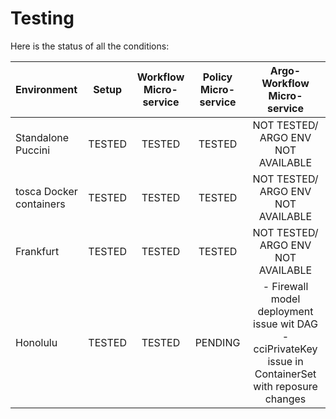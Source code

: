 # Testing

Here is the status of all the conditions: 

| Environment             | Setup  | Workflow Micro-service | Policy Micro-service |       Argo-Workflow Micro-service        |
| :---------------------- | :----: | :--------------------: | :------------------: | :--------------------------------------: |
| Standalone Puccini      | TESTED |         TESTED         |        TESTED        |     NOT TESTED/ ARGO ENV NOT AVAILABLE   |
| tosca Docker containers | TESTED |         TESTED         |        TESTED        |     NOT TESTED/ ARGO ENV NOT AVAILABLE   |
| Frankfurt               | TESTED |         TESTED         |        TESTED        |     NOT TESTED/ ARGO ENV NOT AVAILABLE   |
| Honolulu                | TESTED |         TESTED         |        PENDING       | - Firewall model deployment issue wit DAG                                                                                     - cciPrivateKey issue in ContainerSet                                                                                       with reposure changes                  |
